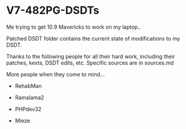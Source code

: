 V7-482PG-DSDTs
==============

Me trying to get 10.9 Mavericks to work on my laptop..

Patched DSDT folder contains the current state of modifications to my DSDT.


Thanks to the following people for all their hard work, including their patches, kexts, DSDT edits, etc. Specific sources are in sources.md

More people when they come to mind...


+ RehabMan

+ Ramalama2

+ PHPdev32

+ Mieze
